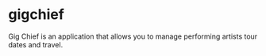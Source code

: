 # gigchief
Gig Chief is an application that allows you to manage performing artists tour dates and travel.
